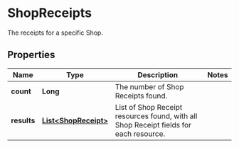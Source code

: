 

# ShopReceipts

The receipts for a specific Shop.

## Properties

Name | Type | Description | Notes
------------ | ------------- | ------------- | -------------
**count** | **Long** | The number of Shop Receipts found. | 
**results** | [**List&lt;ShopReceipt&gt;**](ShopReceipt.md) | List of Shop Receipt resources found, with all Shop Receipt fields for each resource. | 



